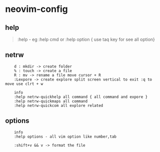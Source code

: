 # neovim-config

## help
>    :help <name> - eg :help cmd or :help option { use taq key for see all option}

## netrw
```
    d : mkdir -> create folder
    % : touch -> create a file
    R : mv -> rename a file move cursor + R
    :Lexpore -> create explore split screen vertical to exit :q to move use clrt + w

    info
    :help netrw-quickhelp all command { all command and expore }
    :help netrw-quickmaps all command
    :help netrw-quickcom all explore related
```

## options
```
    info
    :help options - all vim option like number,tab

    :shift+v && v -> format the file
```
